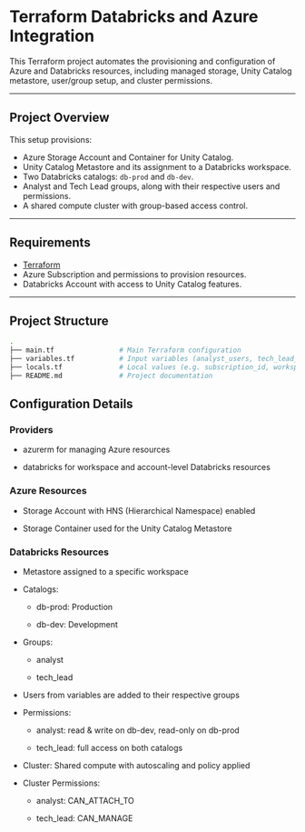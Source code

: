 # Terraform Databricks and Azure Integration

This Terraform project automates the provisioning and configuration of Azure and Databricks resources, including managed storage, Unity Catalog metastore, user/group setup, and cluster permissions.

---

## Project Overview

This setup provisions:

- Azure Storage Account and Container for Unity Catalog.
- Unity Catalog Metastore and its assignment to a Databricks workspace.
- Two Databricks catalogs: `db-prod` and `db-dev`.
- Analyst and Tech Lead groups, along with their respective users and permissions.
- A shared compute cluster with group-based access control.

---

## Requirements

- [Terraform](https://developer.hashicorp.com/terraform/downloads)
- Azure Subscription and permissions to provision resources.
- Databricks Account with access to Unity Catalog features.

---

## Project Structure

```bash
.
├── main.tf                # Main Terraform configuration
├── variables.tf           # Input variables (analyst_users, tech_lead_users, databricks_account_id, etc.)
├── locals.tf              # Local values (e.g. subscription_id, workspace_id, resource group, etc.)
├── README.md              # Project documentation
```

## Configuration Details

### Providers

* azurerm for managing Azure resources

* databricks for workspace and account-level Databricks resources

### Azure Resources

* Storage Account with HNS (Hierarchical Namespace) enabled

* Storage Container used for the Unity Catalog Metastore

### Databricks Resources

* Metastore assigned to a specific workspace

* Catalogs:

    * db-prod: Production

    * db-dev: Development

* Groups:

    * analyst

    * tech_lead

* Users from variables are added to their respective groups

* Permissions:

    * analyst: read & write on db-dev, read-only on db-prod

    * tech_lead: full access on both catalogs

* Cluster: Shared compute with autoscaling and policy applied

* Cluster Permissions:

    * analyst: CAN_ATTACH_TO

    * tech_lead: CAN_MANAGE
